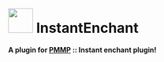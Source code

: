 # <img src="https://cdn.jsdelivr.net/gh/PresentKim/SVG-files/plugin-icons/instantenchant.svg" height="50" width="50"> InstantEnchant  
__A plugin for [PMMP](https://pmmp.io) :: Instant enchant plugin!__  
